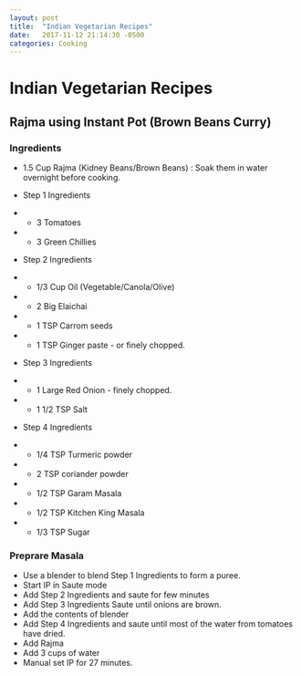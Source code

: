 ```yaml
---
layout: post
title:  "Indian Vegetarian Recipes"
date:   2017-11-12 21:14:30 -0500
categories: Cooking
---
```

# Indian Vegetarian Recipes

## Rajma using Instant Pot (Brown Beans Curry)

### Ingredients

- 1.5 Cup Rajma (Kidney Beans/Brown Beans) : Soak them in water overnight before cooking.

- Step 1 Ingredients
- - 3 Tomatoes
- - 3 Green Chillies
- Step 2 Ingredients
- - 1/3 Cup Oil (Vegetable/Canola/Olive)
- - 2 Big Elaichai
- - 1 TSP Carrom seeds
- - 1 TSP Ginger paste - or finely chopped.
- Step 3 Ingredients
- - 1 Large Red Onion - finely chopped.
- - 1 1/2 TSP Salt
- Step 4 Ingredients
- - 1/4 TSP Turmeric powder
- - 2 TSP coriander powder
- - 1/2 TSP Garam Masala
- - 1/2 TSP Kitchen King Masala
- - 1/3 TSP Sugar

### Preprare Masala

- Use a blender to blend Step 1 Ingredients to form a puree.
- Start IP in Saute mode
- Add Step 2 Ingredients and saute for few minutes
- Add Step 3 Ingredients Saute until onions are brown.
- Add the contents of blender
- Add Step 4 Ingredients and saute until most of the water from tomatoes have dried.
- Add Rajma
- Add 3 cups of water
- Manual set IP for 27 minutes.